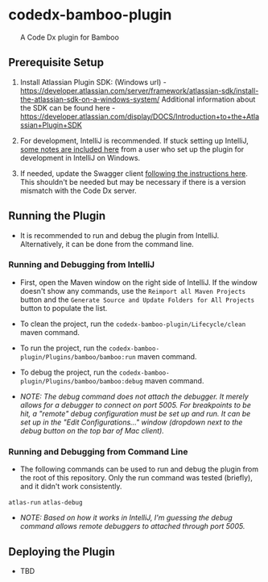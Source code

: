 codedx-bamboo-plugin
=====================

 &nbsp;&nbsp;&nbsp;&nbsp;&nbsp;&nbsp;A Code Dx plugin for Bamboo

## Prerequisite Setup

 1. Install Atlassian Plugin SDK: (Windows url) - https://developer.atlassian.com/server/framework/atlassian-sdk/install-the-atlassian-sdk-on-a-windows-system/
 Additional information about the SDK can be found here - https://developer.atlassian.com/display/DOCS/Introduction+to+the+Atlassian+Plugin+SDK

 2. For development, IntelliJ is recommended.  If stuck setting up IntelliJ, [some notes are included here](IntelliJNotes.md) from a user who set up the plugin for development in IntelliJ on Windows.

 3. If needed, update the Swagger client [following the instructions here](SwaggerSetup.md).  This shouldn't be needed but may be necessary if there is a version mismatch with the Code Dx server.

## Running the Plugin

 * It is recommended to run and debug the plugin from IntelliJ.  Alternatively, it can be done from the command line.

### Running and Debugging from IntelliJ

 * First, open the Maven window on the right side of IntelliJ.  If the window doesn't show any commands, use the `Reimport all Maven Projects` button and the `Generate Source and Update Folders for All Projects` button to populate the list.

 * To clean the project, run the `codedx-bamboo-plugin/Lifecycle/clean` maven command.

 * To run the project, run the `codedx-bamboo-plugin/Plugins/bamboo/bamboo:run` maven command.

 * To debug the project, run the `codedx-bamboo-plugin/Plugins/bamboo/bamboo:debug` maven command.

 * *NOTE: The debug command does not attach the debugger.  It merely allows for a debugger to connect on port 5005.  For breakpoints to be hit, a "remote" debug configuration must be set up and run.  It can be set up in the "Edit Configurations..." window (dropdown next to the debug button on the top bar of Mac client).*

### Running and Debugging from Command Line

 * The following commands can be used to run and debug the plugin from the root of this repository.  Only the run command was tested (briefly), and it didn't work consistently.

 `atlas-run`
 `atlas-debug`

 * *NOTE: Based on how it works in IntelliJ, I'm guessing the debug command allows remote debuggers to attached through port 5005.*

## Deploying the Plugin

 * TBD
